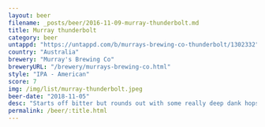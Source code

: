 ```yaml
---
layout: beer
filename: _posts/beer/2016-11-09-murray-thunderbolt.md
title: Murray thunderbolt
category: beer
untappd: "https://untappd.com/b/murrays-brewing-co-thunderbolt/1302332"
country: "Australia"
brewery: "Murray's Brewing Co"
breweryURL: "/brewery/murrays-brewing-co.html"
style: "IPA - American"
score: 7
img: /img/list/murray-thunderbolt.jpeg
beer-date: "2018-11-05"
desc: "Starts off bitter but rounds out with some really deep dank hops"
permalink: /beer/:title.html
---
```

